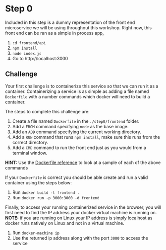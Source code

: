 # Step 0
Included in this step is a dummy representation of the front end microservice we will be using
throughout this workshop. Right now, this front end can be ran as a simple in process app,

1. `cd frontend/api`
2. `npm install`
3. `node index.js`
4. Go to http://localhost:3000

## Challenge
Your first challenge is to containerize this service so that we can run it as a container.
Containerizing a service is as simple as adding a file named `Dockerfile` with a number commands
which docker will need to build a container.

The steps to complete this challenge are:

1. Create a file named `Dockerfile` in the `./step0/frontend` folder.
2. Add a `FROM` command specifying `node` as the base image.
3. Add an `ADD` command specifying the current working directory.
4. Add a `RUN` command that runs `npm install`, make sure this runs from the correct directory.
5. Add a `CMD` command to run the front end just as you would from a terminal window.

__HINT:__ Use the [Dockerfile reference][] to look at a sample of each of the above commands

If your `Dockerfile` is correct you should be able create and run a valid container using the steps
below:

1. Run `docker build -t frontend .`
2. Run `docker run -p 3000:3000 -d frontend`

Finally, to access your running containerized service in the browser, you will first need to find the
IP address your docker virtual machine is running on. __NOTE:__ if you are running on Linux your IP
address is simply localhost as docker runs natively on Linux and not in a virtual machine.

1. Run `docker-machine ip`
2. Use the returned ip address along with the port `3000` to access the service

[Dockerfile reference]: https://docs.docker.com/reference/builder/
